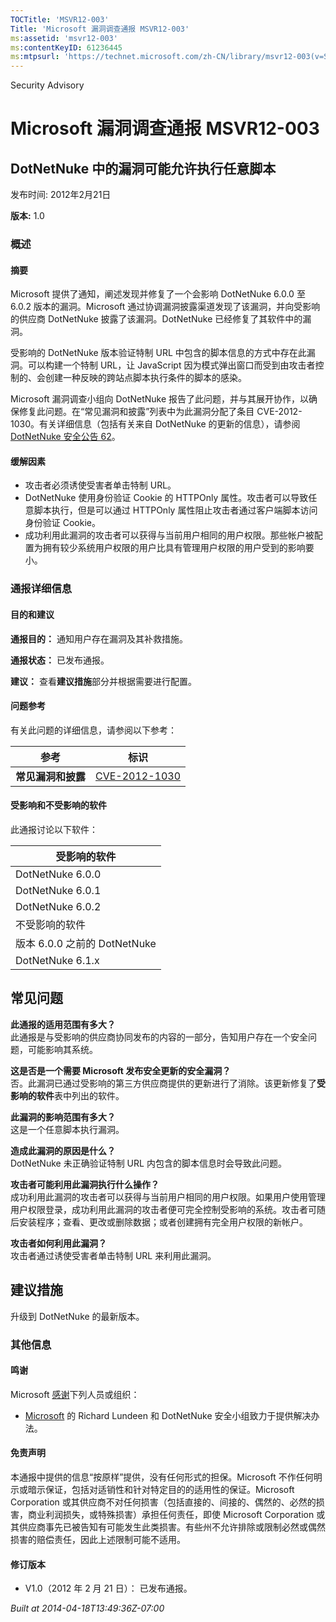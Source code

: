 ```yaml
---
TOCTitle: 'MSVR12-003'
Title: 'Microsoft 漏洞调查通报 MSVR12-003'
ms:assetid: 'msvr12-003'
ms:contentKeyID: 61236445
ms:mtpsurl: 'https://technet.microsoft.com/zh-CN/library/msvr12-003(v=Security.10)'
---
```


Security Advisory

Microsoft 漏洞调查通报 MSVR12-003
=================================

DotNetNuke 中的漏洞可能允许执行任意脚本
---------------------------------------

发布时间: 2012年2月21日

**版本:** 1.0

### 概述

#### 摘要

Microsoft 提供了通知，阐述发现并修复了一个会影响 DotNetNuke 6.0.0 至 6.0.2 版本的漏洞。Microsoft 通过协调漏洞披露渠道发现了该漏洞，并向受影响的供应商 DotNetNuke 披露了该漏洞。DotNetNuke 已经修复了其软件中的漏洞。

受影响的 DotNetNuke 版本验证特制 URL 中包含的脚本信息的方式中存在此漏洞。可以构建一个特制 URL，让 JavaScript 因为模式弹出窗口而受到由攻击者控制的、会创建一种反映的跨站点脚本执行条件的脚本的感染。

Microsoft 漏洞调查小组向 DotNetNuke 报告了此问题，并与其展开协作，以确保修复此问题。在“常见漏洞和披露”列表中为此漏洞分配了条目 CVE-2012-1030。有关详细信息（包括有关来自 DotNetNuke 的更新的信息），请参阅 [DotNetNuke 安全公告 62](https://www.dotnetnuke.com/news/security-policy/security-bulletin-no.62.aspx)。

#### 缓解因素

-   攻击者必须诱使受害者单击特制 URL。
-   DotNetNuke 使用身份验证 Cookie 的 HTTPOnly 属性。攻击者可以导致任意脚本执行，但是可以通过 HTTPOnly 属性阻止攻击者通过客户端脚本访问身份验证 Cookie。
-   成功利用此漏洞的攻击者可以获得与当前用户相同的用户权限。那些帐户被配置为拥有较少系统用户权限的用户比具有管理用户权限的用户受到的影响要小。

### 通报详细信息

#### 目的和建议

**通报目的：** 通知用户存在漏洞及其补救措施。

**通报状态：** 已发布通报。

**建议：** 查看**建议措施**部分并根据需要进行配置。

#### 问题参考

有关此问题的详细信息，请参阅以下参考：

| 参考               | 标识                                                                             |
|--------------------|----------------------------------------------------------------------------------|
| **常见漏洞和披露** | [CVE-2012-1030](https://www.cve.mitre.org/cgi-bin/cvename.cgi?name=cve-2012-1030) |

#### 受影响和不受影响的软件

此通报讨论以下软件：

| 受影响的软件                 |
|------------------------------|
| DotNetNuke 6.0.0             |
| DotNetNuke 6.0.1             |
| DotNetNuke 6.0.2             |
| 不受影响的软件               |
| 版本 6.0.0 之前的 DotNetNuke |
| DotNetNuke 6.1.x             |

常见问题
--------


**此通报的适用范围有多大？**  
此通报是与受影响的供应商协同发布的内容的一部分，告知用户存在一个安全问题，可能影响其系统。

**这是否是一个需要 Microsoft 发布安全更新的安全漏洞？**  
否。此漏洞已通过受影响的第三方供应商提供的更新进行了消除。该更新修复了**受影响的软件**表中列出的软件。

**此漏洞的影响范围有多大？**  
这是一个任意脚本执行漏洞。

**造成此漏洞的原因是什么？**  
DotNetNuke 未正确验证特制 URL 内包含的脚本信息时会导致此问题。

**攻击者可能利用此漏洞执行什么操作？**  
成功利用此漏洞的攻击者可以获得与当前用户相同的用户权限。如果用户使用管理用户权限登录，成功利用此漏洞的攻击者便可完全控制受影响的系统。攻击者可随后安装程序；查看、更改或删除数据；或者创建拥有完全用户权限的新帐户。

**攻击者如何利用此漏洞？**  
攻击者通过诱使受害者单击特制 URL 来利用此漏洞。

建议措施
--------


升级到 DotNetNuke 的最新版本。

### 其他信息

#### 鸣谢

Microsoft [感谢](https://go.microsoft.com/fwlink/?linkid=21127)下列人员或组织：

-   [Microsoft](https://www.microsoft.com/) 的 Richard Lundeen 和 DotNetNuke 安全小组致力于提供解决办法。

#### 免责声明

本通报中提供的信息“按原样”提供，没有任何形式的担保。Microsoft 不作任何明示或暗示保证，包括对适销性和针对特定目的的适用性的保证。Microsoft Corporation 或其供应商不对任何损害（包括直接的、间接的、偶然的、必然的损害，商业利润损失，或特殊损害）承担任何责任，即使 Microsoft Corporation 或其供应商事先已被告知有可能发生此类损害。有些州不允许排除或限制必然或偶然损害的赔偿责任，因此上述限制可能不适用。

#### 修订版本

-   V1.0（2012 年 2 月 21 日）： 已发布通报。

*Built at 2014-04-18T13:49:36Z-07:00*
